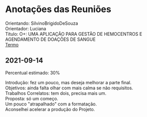 # Anotações das Reuniões

Orientando: SilvinoBrigidoDeSouza  
Orientador: Luciana  
Título: O+: UMA APLICAÇÃO PARA GESTÃO DE HEMOCENTROS E AGENDAMENTO DE DOAÇÕES DE SANGUE  
[Termo](SilvinoBrigidoDeSouza_2021-08-11_Termo.pdf "Termo")  

## 2021-09-14

Percentual estimado: 30%

Introdução: fez um pouco, mas deseja melhorar a parte final.  
Objetivos: ainda falta olhar com mais calma se não requisitos.  
Trabalhos Correlatos: tem dois, precisa mais um.  
Proposta: só um começo.  
Um pouco "atrapalhado" com a formatação.  
Aconselhei acelerar a produção do Projeto.
